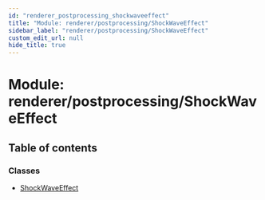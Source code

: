 ```yaml
---
id: "renderer_postprocessing_shockwaveeffect"
title: "Module: renderer/postprocessing/ShockWaveEffect"
sidebar_label: "renderer/postprocessing/ShockWaveEffect"
custom_edit_url: null
hide_title: true
---
```


# Module: renderer/postprocessing/ShockWaveEffect

## Table of contents

### Classes

- [ShockWaveEffect](../classes/renderer_postprocessing_shockwaveeffect.shockwaveeffect.md)
